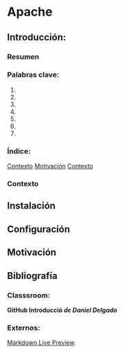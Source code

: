 # Apache

## Introducción:

### Resumen


### Palabras clave:
1. 
2. 
3. 
4. 
5. 
6. 
7. 
   
### Índice:
[Contexto](#Contexto)
[Motivación](#Motivación)
[Contexto](#Bibliografía)








### Contexto




## Instalación




## Configuración





## Motivación






## Bibliografía
### Classsroom: 
**GitHub Introducció _de Daniel Delgado_**

### Externos:

[Markdown Live Preview](https://www.digitalocean.com/community/tutorials/how-to-install-the-apache-web-server-on-ubuntu-20-04-es?authuser=0).
